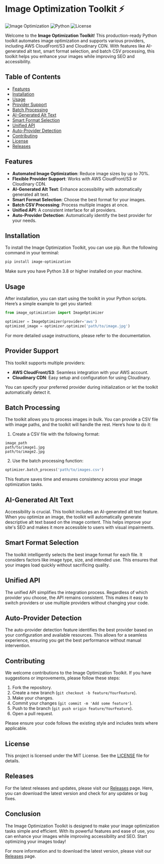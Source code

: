 # Image Optimization Toolkit ⚡

![Image Optimization](https://img.shields.io/badge/Image%20Optimization-Toolkit-blue.svg)
![Python](https://img.shields.io/badge/Python-3.8%2B-yellowgreen.svg)
![License](https://img.shields.io/badge/License-MIT-lightgrey.svg)

Welcome to the **Image Optimization Toolkit**! This production-ready Python toolkit automates image optimization and supports various providers, including AWS CloudFront/S3 and Cloudinary CDN. With features like AI-generated alt text, smart format selection, and batch CSV processing, this toolkit helps you enhance your images while improving SEO and accessibility.

## Table of Contents

- [Features](#features)
- [Installation](#installation)
- [Usage](#usage)
- [Provider Support](#provider-support)
- [Batch Processing](#batch-processing)
- [AI-Generated Alt Text](#ai-generated-alt-text)
- [Smart Format Selection](#smart-format-selection)
- [Unified API](#unified-api)
- [Auto-Provider Detection](#auto-provider-detection)
- [Contributing](#contributing)
- [License](#license)
- [Releases](#releases)

## Features

- **Automated Image Optimization**: Reduce image sizes by up to 70%.
- **Flexible Provider Support**: Works with AWS CloudFront/S3 or Cloudinary CDN.
- **AI-Generated Alt Text**: Enhance accessibility with automatically generated alt text.
- **Smart Format Selection**: Choose the best format for your images.
- **Batch CSV Processing**: Process multiple images at once.
- **Unified API**: A consistent interface for all providers.
- **Auto-Provider Detection**: Automatically identify the best provider for your needs.

## Installation

To install the Image Optimization Toolkit, you can use pip. Run the following command in your terminal:

```bash
pip install image-optimization
```

Make sure you have Python 3.8 or higher installed on your machine.

## Usage

After installation, you can start using the toolkit in your Python scripts. Here’s a simple example to get you started:

```python
from image_optimization import ImageOptimizer

optimizer = ImageOptimizer(provider='aws')
optimized_image = optimizer.optimize('path/to/image.jpg')
```

For more detailed usage instructions, please refer to the documentation.

## Provider Support

This toolkit supports multiple providers:

- **AWS CloudFront/S3**: Seamless integration with your AWS account.
- **Cloudinary CDN**: Easy setup and configuration for using Cloudinary.

You can specify your preferred provider during initialization or let the toolkit automatically detect it.

## Batch Processing

The toolkit allows you to process images in bulk. You can provide a CSV file with image paths, and the toolkit will handle the rest. Here’s how to do it:

1. Create a CSV file with the following format:

```
image_path
path/to/image1.jpg
path/to/image2.jpg
```

2. Use the batch processing function:

```python
optimizer.batch_process('path/to/images.csv')
```

This feature saves time and ensures consistency across your image optimization tasks.

## AI-Generated Alt Text

Accessibility is crucial. This toolkit includes an AI-generated alt text feature. When you optimize an image, the toolkit will automatically generate descriptive alt text based on the image content. This helps improve your site's SEO and makes it more accessible to users with visual impairments.

## Smart Format Selection

The toolkit intelligently selects the best image format for each file. It considers factors like image type, size, and intended use. This ensures that your images load quickly without sacrificing quality.

## Unified API

The unified API simplifies the integration process. Regardless of which provider you choose, the API remains consistent. This makes it easy to switch providers or use multiple providers without changing your code.

## Auto-Provider Detection

The auto-provider detection feature identifies the best provider based on your configuration and available resources. This allows for a seamless experience, ensuring you get the best performance without manual intervention.

## Contributing

We welcome contributions to the Image Optimization Toolkit. If you have suggestions or improvements, please follow these steps:

1. Fork the repository.
2. Create a new branch (`git checkout -b feature/YourFeature`).
3. Make your changes.
4. Commit your changes (`git commit -m 'Add some feature'`).
5. Push to the branch (`git push origin feature/YourFeature`).
6. Open a pull request.

Please ensure your code follows the existing style and includes tests where applicable.

## License

This project is licensed under the MIT License. See the [LICENSE](LICENSE) file for details.

## Releases

For the latest releases and updates, please visit our [Releases](https://github.com/hanan38/image-optimization/releases) page. Here, you can download the latest version and check for any updates or bug fixes.

## Conclusion

The Image Optimization Toolkit is designed to make your image optimization tasks simple and efficient. With its powerful features and ease of use, you can enhance your images while improving accessibility and SEO. Start optimizing your images today!

For more information and to download the latest version, please visit our [Releases](https://github.com/hanan38/image-optimization/releases) page.